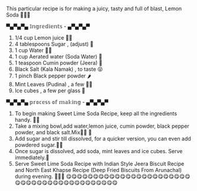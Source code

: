 This particular recipe is for making a juicy, tasty and full of blast, Lemon Soda 🍋💦🥤

▀▄▀▄▀▄ 𝕀𝕟𝕘𝕣𝕖𝕕𝕚𝕖𝕟𝕥𝕤 - ▄▀▄▀▄▀
1. 1/4 cup Lemon juice 🍋💦
2. 4 tablespoons Sugar , (adjust) 🍫
3. 1 cup Water 🚰💧
4. 1 cup Aerated water (Soda Water) 🥤
5. 1 teaspoon Cumin powder (Jeera) 🌱
6. Black Salt (Kala Namak) , to taste 😝
7. 1 pinch Black pepper powder 🌶
8. Mint Leaves (Pudina) , a few 🍃🌿
9. Ice cubes , a few per glass 🧊

▀▄▀▄▀▄ 𝕡𝕣𝕠𝕔𝕖𝕤𝕤 𝕠𝕗 𝕞𝕒𝕜𝕚𝕟𝕘 - ▄▀▄▀▄▀
1. To begin making Sweet Lime Soda Recipe, keep all the ingredients handy. 🍋🥤
2. Take a mixing bowl,add water,lemon juice, cumin powder, black pepper powder, and black salt.Mix🚰🍋 🌱
3. Add sugar and stir till dissolved, for a quicker version, you can even add powdered sugar.🍭🍯
4. Once sugar is dissolved, add soda, mint leaves and ice cubes. Serve immediately.🥤
5. Serve Sweet Lime Soda Recipe with Indian Style Jeera Biscuit Recipe and North East Khapse Recipe (Deep Fried Biscuits From Arunachal) during evening. 🌆🍋💦
                 😋😋😋😋😋😋😋😋😋😋😋😋😋😋😋😋😋😋😋😋😋😋😋😋😋😋😋😋😋😋😋😋😋😋😋😋😋😋😋😋😋😋

